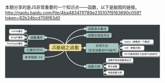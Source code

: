 
本期分享的是JS非常重要的一个知识点——函数，以下是脑图的链接。
http://naotu.baidu.com/file/4ba483411f789e235107f9163690c059?token=82b24bcd708f83d0

![image](https://github.com/daipanpan/Front-End-Sharing/blob/sharing/%E3%80%902018-08-05%E3%80%91JS%E5%9F%BA%E7%A1%80%E4%B9%8B%E4%BD%9C%E7%94%A8%E5%9F%9F%E3%80%81%E8%BF%90%E7%AE%97%E7%AC%A6%E3%80%81%E6%95%B0%E6%8D%AE%E7%B1%BB%E5%9E%8B%E5%92%8C%E5%87%BD%E6%95%B0/daipan--%E5%87%BD%E6%95%B0/image/summary.png)
